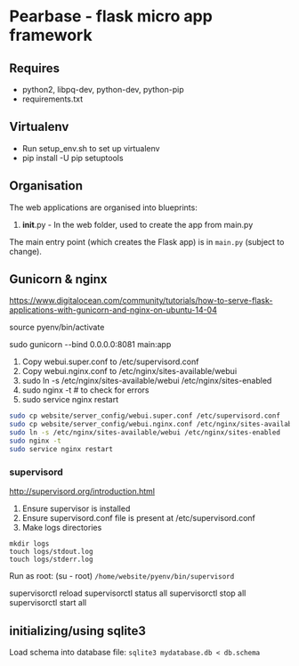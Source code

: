 # Pearbase - flask micro app framework

## Requires
* python2, libpq-dev, python-dev, python-pip
* requirements.txt


## Virtualenv
* Run setup_env.sh to set up virtualenv
* pip install -U pip setuptools

## Organisation

The web applications are organised into blueprints:
1) __init__.py - In the web folder, used to create the app from main.py

The main entry point (which creates the Flask app) is in `main.py` (subject to change).


## Gunicorn & nginx

https://www.digitalocean.com/community/tutorials/how-to-serve-flask-applications-with-gunicorn-and-nginx-on-ubuntu-14-04

source pyenv/bin/activate

sudo gunicorn --bind 0.0.0.0:8081 main:app

1. Copy webui.super.conf to /etc/supervisord.conf
2. Copy webui.nginx.conf to /etc/nginx/sites-available/webui
3. sudo ln -s /etc/nginx/sites-available/webui /etc/nginx/sites-enabled
4. sudo nginx -t # to check for errors
5. sudo service nginx restart

``` bash
sudo cp website/server_config/webui.super.conf /etc/supervisord.conf
sudo cp website/server_config/webui.nginx.conf /etc/nginx/sites-available/webui
sudo ln -s /etc/nginx/sites-available/webui /etc/nginx/sites-enabled
sudo nginx -t
sudo service nginx restart
```


### supervisord

http://supervisord.org/introduction.html

1. Ensure supervisor is installed
2. Ensure supervisord.conf file is present at /etc/supervisord.conf
3. Make logs directories
```
mkdir logs
touch logs/stdout.log
touch logs/stderr.log
```

Run as root: (su - root)
`/home/website/pyenv/bin/supervisord`

supervisorctl reload
supervisorctl status all
supervisorctl stop all
supervisorctl start all

## initializing/using sqlite3
Load schema into database file:
`sqlite3 mydatabase.db < db.schema`
